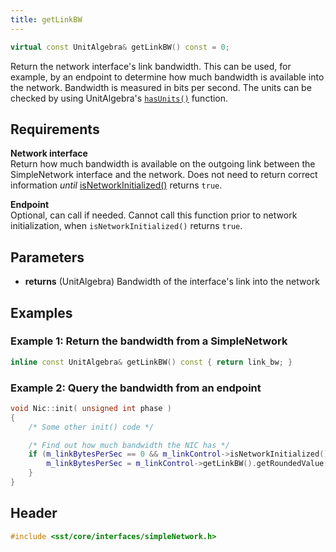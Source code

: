 ```yaml
---
title: getLinkBW
---
```


```cpp
virtual const UnitAlgebra& getLinkBW() const = 0;
```

Return the network interface's link bandwidth. This can be used, for example, by an endpoint to determine how much bandwidth is available into the network. Bandwidth is measured in bits per second. The units can be checked by using UnitAlgebra's [`hasUnits()`](../../unitalgebra/hasUnits) function.

## Requirements
**Network interface** &nbsp;  
Return how much bandwidth is available on the outgoing link between the SimpleNetwork interface and the network. Does not need to return correct information *until* [isNetworkInitialized()](isNetworkInitialized) returns `true`.

**Endpoint** &nbsp;  
Optional, can call if needed. Cannot call this function prior to network initialization, when `isNetworkInitialized()` returns `true`.

## Parameters
* **returns** (UnitAlgebra) Bandwidth of the interface's link into the network

## Examples

### Example 1: Return the bandwidth from a SimpleNetwork
<!--- SOURCE_CODE: sst-elements/src/sst/elements/merlin/interfaces/linkControl.h --->
```cpp title="Excerpt from sst-elements/src/sst/elements/merlin/interfaces/linkControl.h"
inline const UnitAlgebra& getLinkBW() const { return link_bw; }
```

### Example 2: Query the bandwidth from an endpoint
<!--- SOURCE_CODE: sst-elements/src/sst/elements/firefly/nic.cc --->
```cpp title="Excerpt from sst-elements/src/sst/elements/firefly/nic.cc"
void Nic::init( unsigned int phase ) 
{
    /* Some other init() code */

    /* Find out how much bandwidth the NIC has */
    if (m_linkBytesPerSec == 0 && m_linkControl->isNetworkInitialized() ) {
        m_linkBytesPerSec = m_linkControl->getLinkBW().getRoundedValue()/8;
    }
}
```

## Header
```cpp
#include <sst/core/interfaces/simpleNetwork.h>
```